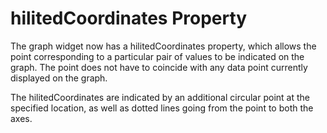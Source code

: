 # hilitedCoordinates Property
The graph widget now has a hilitedCoordinates property, which allows
the point corresponding to a particular pair of values to be indicated 
on the graph. The point does not have to coincide with any data point 
currently displayed on the graph.

The hilitedCoordinates are indicated by an additional circular point at 
the specified location, as well as dotted lines going from the point to
both the axes.